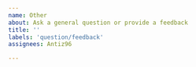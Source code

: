 ```yaml
---
name: Other
about: Ask a general question or provide a feedback
title: ''
labels: 'question/feedback'
assignees: Antiz96

---
```


<!-- Please, read the contributing guidelines before opening an issue: https://github.com/Antiz96/arch-update/blob/main/CONTRIBUTING.md -->
